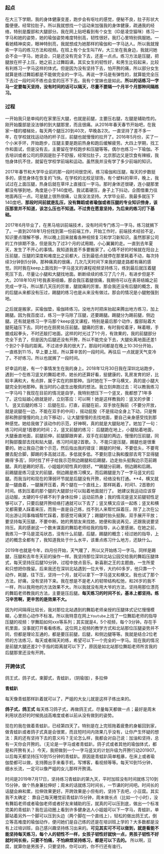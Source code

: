 ### 起点

在大三下学期，我的身体健康变差，跑步会有呕吐的感觉，便秘不良，肚子形状大腹便便。经常拉肚子。所以我就想找一个运动来加强我的身体健康，疏通我的经络，特别是腹部和大腿部分。我在网上贴吧看到有个女生（ID是凌空猫咪）练习一字马和她的姿势，她的瑜伽姿势难度特别高，韧性很好。我打心里特别佩服她。一看她精神奕奕，眼神特别亮，我就想成为她那样的瑜伽和一字马达人。所以我就搜索一字马的练习方法和视频。在班上有个女生叫TW，大三坐在我身边，我就问她会不会一字马，她说会，只是还没有完全下去，还差一点点。练习方法是压腿，把腿放在杆子上压，她之前上过舞蹈课。其实女生的韧性好，和男生比较起来，比较有利练习一字马这样的体式。但是因为没有坚持下去，怕开胯的痛，所以部分女生就算是练过舞蹈都是不能做完全的一字马。再说一字马是有弹性的，就算能完全压下去过一段时间不练也会变的压不下去。我有个堂妹也是如此。**所以的话练习一字马一定要每天坚持，没有时间的话可以隔天，尽量不要隔一个月半个月那种间隔练习。**

### 过程

一开始我只是单纯的在家里压大腿，也就是前腿，主要压右腿，左腿是辅助性的。刚开始腹部是没法够的到大腿那里，而且很痛。从2016年春天春节开始吧，在我家一楼的楼梯处，每天两个腿压20到40次，早晚各2次。一直坚持了差不多一年，在学校就找运动场的杆子压，前腿也就慢慢的拉开了。2016年5月份，买了一个小米手环，开始跑步，压腿主要是跑前热身和跑后缓解疲劳。大四上学期，找工作和面试，但是没有去，主要留在学校跑步和压腿等等。偶尔也练习一下瑜伽。不去培训或者公司的原因是肚子不舒服，经常拉肚子，北京那边又是饮食有辣椒，我怕身体抗不住，就留在学校学前端和运动。虽然我并没有学了多少前端的知识。

2017年春节和大学毕业前的那一段时间很空闲，练习瑜伽和压腿，每天的步数挺多的，感觉身体在恢复的飞快。在学校的北校足球场，有个塑料的草坪，晚上，我试过在上面压腿，热身后就在草坪上直接压一字马。那时身体还很硬，连小腿那里都没有够到地，角度是小于140度吧。我试着硬压，身子上下抖动，企图借重力往地面再压一点。可是腿上很热很痛，让我没法坚持。大学毕业前，我最多就压下140度吧。**那段时间前就是乱压，没有舞蹈或者瑜伽或者压腿的专业知识傍身，该压那里并不知道，该怎么压也不知道。不过贵在愿意坚持，为后来的练习打下基础。**

2017年6月毕业了，在黑马培训前端技术，没有时间专门练习一字马，练习就搁下了。一直到2018年1月份找到第一份前端工作，开始工作时，前端技术经验不足，知识要点理解不够，所以晚上回来就看各种视频复习和学习新知识。虽然那家公司的工作排期不急，但是我为了过3个月的试用期，小心翼翼的走。一直到去年夏天，发生了不开心的事情。我知道我差不多要搬家了。心情不好的时候就在阳台上压前腿，压腿的深度和难度比之前都大，压到最低点就停在那里耗着不动，每次持续3分钟到5分钟。那种痛真的很痛，几次几天时间下来我的腿走路都有痛的感觉。同时我在keep上面找到一字马竖叉的课程视频坚持练习，练到最后就压着腿死压下去，尽量让小腿和大腿找地面。断断续续的练习了几个月，有进步但是不大。2018年10月1号我表哥结婚，那会我压着腿很痛，我期待可以在表哥结婚之前完成一字马，所以那几天压的厉害，腿就痛的厉害。那会我还没有后腿的概念，我的后腿从来都没有压过，踢腿的练习也是从来没有做过。那会的情况是小腿勉强到地。

之后就是搬家，买瑜伽垫，瑜伽砖练习。没地方时把床抬起来腾出地方练习，加上踢腿。因为我百度过，练习一字马除了压腿，还要踢腿。踢腿分为踢前腿，侧边腿。还有就是练习一字马那个keep竖叉课程，特别是最后那个动作，腹部贴着大腿死磕压下去。同时也在厨房处压前腿。腿痛的厉害，有时我咬着牙，眯着眼，手握成起拳头，不时还敲打地面。这样的时光过了1个月，有效果的，我的前腿部分完全下去了，但是因为后腿还没有开胯，所以不能完全下去，大腿处离地面还差1个到2个手指的距离。不过进步真的很大了。那段时间都是在晚上10:30分开始，一直练到11:15，早上要上班，所以算辛苦的一段时间。再往后 一点就是天气变冷了。不好练习。所以也就搁了一段时间。

好幸运的是，有一个事情发生在我的身上。2018年12月30日我在深圳北站跑步，遇到一个在练习竖叉的舞蹈老师，她长的还算好看，挺健康的，乳房发育的好，比较丰满和大，有点胖，属于实在的胖那种。当时她在下一字马横叉，真的是小腿大腿完全到地那种。我当时的心底生出敬佩的想法。我立刻奔跑过去：可以教我练习一字马吗？我现在目前的情况是自学，我特别想压下一个竖叉，我都想了1年多了。这位姑娘心肠就是好，立刻答应：可以啊！她是这样教我的：竖叉的步骤： 1， 竖叉后腿的练习： 后腿在后，打直，前腿在前，双手放在胸前（不要分开放，就是说腿在一边，不能在双手的中间），摇动屁股（不是摇动全身上下动，只是臀部和胯部慢慢的向上向下移动），让大腿慢慢的去找地面，要自己亲身感受找到那种感觉。她给我做了该动作的示范，好神啊，真的就是大腿贴地了。她加了一句：练习时间是1首歌的时间；2，竖叉前腿的练习： 后腿跪在地上，小腿贴着地面，大腿垂直地面，前腿前伸，前腿脚跟奔紧，双手在前腿的两边，慢慢的压前腿，同时胸部腹部去找和贴大腿，练习时间是2首歌。3，不能只是压腿，踢腿也是很重要的。她让我自己做个示范，然后指出我的错误：踢腿的时候，不要低头，不要弯腰去配合脚，脚踢的多高就过高，多低就多低。不要刻意让胸和腹部去弯下显得腿踢得‘多高’。同时找了杆子给我示范侧边踢腿和后踢腿，边走抬头挺胸边示范前踢腿。真的是踢的好高，小姐姐的韧性真的很好。**踢腿分前踢，侧边踢和后踢。前踢腿是练习竖叉的前腿，侧边踢是练习横叉。而后踢腿是为了一字马竖叉的后腿。而我当时和现在的薄弱环节就是后腿没有开胯，经络没有打通。**4，横叉就是一腿曲着，一腿展开压着，两个腿在一个直线上，那样耗着，时间1、2首歌的时间。练到压着的那个腿的大腿部分可以贴着地面就行了。
她建议我运动应该穿运动服，太硬的牛仔裤不利于身体拉伸；运动前热身；我的情况是竖叉前腿韧性足够可以了，只要后腿开胯经络打通就可以下去了；竖叉横叉应该一起练；竖叉和横叉都需要人踩着来压，而我一直是自己练，找不到人来帮忙踩着压，除了上次在公司出游让同事梅城帮忙踩着，那感觉可痛哭了；踢腿时抬头挺胸，双手展开平放；要坚持每天压腿，不要中断。她的男朋友来找她，她便和我说再见，还跟我说要坚持压。真的感谢这一个数未谋面的舞蹈老师给我的指导，从心里感谢。在她之前，我练习一字马是混沌状态，没有什么前腿，后腿，踢腿的概念；经过她的指导，上述的概念全都有了，我知道我处于什么水平，该重点练习什么地方，还缺什么。

2019年也就是今年，四月份开始，天气暖了，所以又开始练习一字马。同样是踢腿，压腿和去年冬天前的操作一样。我坚持那位深圳北站公园交给我的舞蹈压腿体式，每天坚持压后腿10分钟，过程中放点音乐。新喜剧之王的主题曲，一生所爱和只想把你挽留。后来我还在深圳北站遇到一位大爷，大约60多岁，他只靠一个动作，耗腿，往下压，坚持一个月，就可以拿下一字马竖叉和横叉。我也试了那个方法，好痛，没有坚持下来。我在想是不是老人的韧带结构松弛，和26岁的我不一样，所以我用他的方法效果不大。所以我就没有用大爷的方法，坚持用那位漂亮的舞蹈老师教我的方法，主要是压后腿。**每天练习的时间不长，基本上都坚持。练习辛苦啊，更辛苦的是效果不大。**

因为时间隔得比较长，我对那位北站遇到的舞蹈老师亲授的压腿体式记忆慢慢模糊，心里担心动作不标准。所以我特意在网上`Youtube`上找了一位舞蹈老师的指导压腿的视频：学舞蹈如何xxx等系列；其实就是4，5个视频，每个3分钟。存在手机里面，没事就打开看看练练。这位网上视频的教学方式和北站那位压腿姿势并不同，但都是理论互通的，都是要压前腿，后腿，和侧边腿等等。我就是结合2位老师的方法练习，每天或者隔天的练，希望可以下一个完全的一字马。现在我的情况是前腿大腿还差2个手指的距离就可以下了，原因是如北站那位舞蹈老师所言我的后腿那里还没有开跨。


### 开跨体式

鸽王式，鸽子式，束脚式，青蛙趴，（阴瑜珈），多拉伸

**青蛙趴**

每天像青蛙那样趴着就可以了，严姐的大女儿就是这样子练出来的。

**鸽子式，鸽王式**
每天练习鸽子式，再做鸽王式，尽量每天都做一点；最好是周末利用状态好的时候挑战高难度或者以前从没有做到的姿势。

现在的我在做着青蛙趴，已经第四天了。特别是在上完班拖着疲惫的身躯回到家，做青蛙趴或者鸽子式真是会很累，而且短时间内效果几乎没有，让你产生怀疑的想法：真的还有坚持下去的意义吗？无论怎么样，我都会对自己说：加油和坚持，总有一天你会开胯的。（无论是一字马或者青蛙趴，鸽子式或者其他的瑜伽体式，都是和开胯有关。）今天，我把做到一个一字马竖叉的计划升级为开胯行动201907。以后每天都坚持压10到15分钟的青蛙趴。原因是青蛙趴简单粗暴，在床上或者瑜伽垫都可以做，支持腾出手来看手机，写博客，看视频等等。每天10到15分钟，细水长流，一定可以像严姐的女儿那样开胯滴。

时间是2019年7月17日，坚持练习青蛙趴的第九天，平时加班没有时间就练习10到15分钟，做个热身兼拉伸好；周末的话就练习时间长，一节课的时间吧。时间长的话腿会麻和累，拉伸效果更好。开跨效果是小但有的，坚持下去吧，小豆腐。其实我不太确定： 靠自己每天睡觉前青蛙趴15分钟，周末做长点（比如一个小时），没有舞蹈老师或者瑜伽老师或者好友来辅助的压，就真的可以压到底，做出一个标准完美的青蛙趴？我在运动圈上看到许多健身达人小姐姐可以下一字马，青蛙趴，单脚站着另外一个脚可以压到头边（两个脚在一个直线上），轻松的做出鸽王式，倒立等高难度的瑜伽动作，便问她们是自己练的还是在培训班上学的？大多数都是没有上过培训班，自己感兴趣坚持练习出来的。**可见其实可不可以做到，就是看能不能坚持每天练习，每个人的韧性不一样，女孩子韧性好就快一点，男孩子韧性不好就时间长些，只要不怕痛，不怕麻烦坚持练习，都是可以下去的。** 所以啊，豆腐，就算你是男孩子，只要坚持，你可以的，你不行还有谁行。
